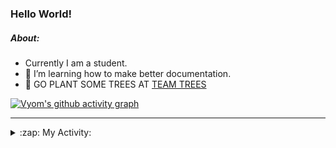 ### Hello World!

##### About:
- Currently I am a student.
- 🌱 I’m learning how to make better documentation.
- 🌱 GO PLANT SOME TREES AT [TEAM TREES](https://teamtrees.org/)

[![Vyom's github activity graph](https://activity-graph.herokuapp.com/graph?username=Vyvy-vi)](https://github.com/ashutosh00710/github-readme-activity-graph)

---
<details>
  <summary>:zap: My Activity:</summary>
  
<!--START_SECTION:waka-->
![Code Time](http://img.shields.io/badge/Code%20Time-982%20hrs%2044%20mins-blue)

**I'm a Night 🦉** 

```text
🌞 Morning    96 commits     ███░░░░░░░░░░░░░░░░░░░░░░   13.46% 
🌆 Daytime    176 commits    ██████░░░░░░░░░░░░░░░░░░░   24.68% 
🌃 Evening    233 commits    ████████░░░░░░░░░░░░░░░░░   32.68% 
🌙 Night      208 commits    ███████░░░░░░░░░░░░░░░░░░   29.17%

```
📅 **I'm Most Productive on Sunday** 

```text
Monday       101 commits    ███░░░░░░░░░░░░░░░░░░░░░░   14.17% 
Tuesday      115 commits    ████░░░░░░░░░░░░░░░░░░░░░   16.13% 
Wednesday    88 commits     ███░░░░░░░░░░░░░░░░░░░░░░   12.34% 
Thursday     105 commits    ███░░░░░░░░░░░░░░░░░░░░░░   14.73% 
Friday       109 commits    ███░░░░░░░░░░░░░░░░░░░░░░   15.29% 
Saturday     78 commits     ██░░░░░░░░░░░░░░░░░░░░░░░   10.94% 
Sunday       117 commits    ████░░░░░░░░░░░░░░░░░░░░░   16.41%

```


📊 **This Week I Spent My Time On** 

```text
🔥 Editors: 
VS Code                  3 hrs 10 mins       █████████████████████████   100.0%

🐱‍💻 Projects: 
discord-bot              1 hr 16 mins        ██████████░░░░░░░░░░░░░░░   40.34% 
advent-of-code-2022      1 hr 9 mins         █████████░░░░░░░░░░░░░░░░   36.6% 
CSF                      38 mins             █████░░░░░░░░░░░░░░░░░░░░   20.44% 
file-utils               4 mins              ░░░░░░░░░░░░░░░░░░░░░░░░░   2.62%

```


 Last Updated on 04/12/2022 08:05:24 UTC
<!--END_SECTION:waka-->
</details>
